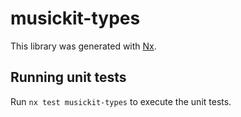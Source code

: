 # musickit-types

This library was generated with [Nx](https://nx.dev).

## Running unit tests

Run `nx test musickit-types` to execute the unit tests.
